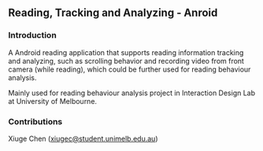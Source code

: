 ## Reading, Tracking and Analyzing - Anroid

### Introduction
A Android reading application that supports reading information tracking and analyzing, such as scrolling behavior and recording video from front camera (while reading), which could be further used for reading behaviour analysis.

Mainly used for reading behaviour analysis project in Interaction Design Lab at University of Melbourne.

### Contributions
Xiuge Chen (xiugec@student.unimelb.edu.au)
